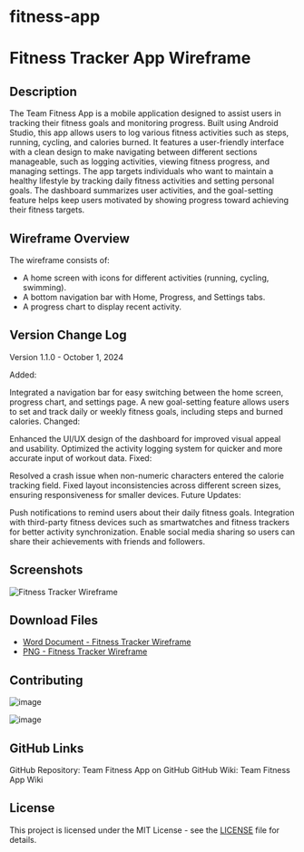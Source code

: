 # fitness-app
# Fitness Tracker App Wireframe

## Description
The Team Fitness App is a mobile application designed to assist users in tracking their fitness goals and monitoring progress. Built using Android Studio, this app allows users to log various fitness activities such as steps, running, cycling, and calories burned. It features a user-friendly interface with a clean design to make navigating between different sections manageable, such as logging activities, viewing fitness progress, and managing settings.
The app targets individuals who want to maintain a healthy lifestyle by tracking daily fitness activities and setting personal goals. The dashboard summarizes user activities, and the goal-setting feature helps keep users motivated by showing progress toward achieving their fitness targets.
## Wireframe Overview
The wireframe consists of:
- A home screen with icons for different activities (running, cycling, swimming).
- A bottom navigation bar with Home, Progress, and Settings tabs.
- A progress chart to display recent activity.


## Version Change Log
Version 1.1.0 - October 1, 2024

Added:

Integrated a navigation bar for easy switching between the home screen, progress chart, and settings page.
A new goal-setting feature allows users to set and track daily or weekly fitness goals, including steps and burned calories.
Changed:

Enhanced the UI/UX design of the dashboard for improved visual appeal and usability.
Optimized the activity logging system for quicker and more accurate input of workout data.
Fixed:

Resolved a crash issue when non-numeric characters entered the calorie tracking field.
Fixed layout inconsistencies across different screen sizes, ensuring responsiveness for smaller devices.
Future Updates:

Push notifications to remind users about their daily fitness goals.
Integration with third-party fitness devices such as smartwatches and fitness trackers for better activity synchronization.
Enable social media sharing so users can share their achievements with friends and followers.

## Screenshots
![Fitness Tracker Wireframe](https://github.com/YourUsername/YourRepository/blob/main/fitness_tracker_wireframe_image.png)


## Download Files
- [Word Document - Fitness Tracker Wireframe](https://github.com/YourUsername/YourRepository/blob/main/Fitness_Tracker_App_Wireframe.docx)
- [PNG - Fitness Tracker Wireframe](https://github.com/YourUsername/YourRepository/blob/main/fitness_tracker_wireframe_image.png)

## Contributing
![image](https://github.com/user-attachments/assets/d609731d-6701-4c6a-a1cd-b3dc2915918b)

![image](https://github.com/user-attachments/assets/eb2d8523-1714-40b6-8c17-39c15d64f90a)

## GitHub Links
GitHub Repository: Team Fitness App on GitHub
GitHub Wiki: Team Fitness App Wiki

## License
This project is licensed under the MIT License - see the [LICENSE](LICENSE) file for details.

